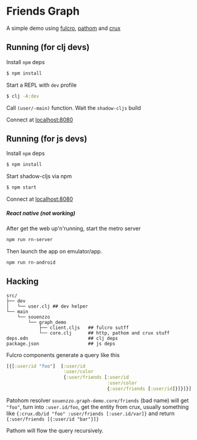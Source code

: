 # Friends Graph

A simple demo using 
[fulcro](https://github.com/fulcrologic/fulcro3),
[pathom](https://github.com/wilkerlucio/pathom) and
[crux](https://github.com/juxt/crux)

## Running (for clj devs)

Install `npm` deps
```bash
$ npm install
```

Start a REPL with `dev` profile 

```bash
$ clj -A:dev
```

Call `(user/-main)` function. Wait the `shadow-cljs` build

Connect at [localhost:8080](http://localhost:8080)

## Running (for js devs)

Install `npm` deps
```bash
$ npm install
```

Start shadow-cljs via npm

```bash
$ npm start
```

Connect at [localhost:8080](http://localhost:8080)

##### React native (not working)

After get the web up'n'running, start the metro server

```bash
npm run rn-server
```

Then launch the app on emulator/app.

```bash
npm run rn-android
```

## Hacking

```
src/
├── dev
│   └── user.clj ## dev helper
└── main
    └── souenzzo
        └── graph_demo
            ├── client.cljs   ## fulcro sutff
            └── core.clj      ## http, pathom and crux stuff
deps.edn                      ## clj deps
package.json                  ## js deps
```

Fulcro components generate a query like this

```clojure
[{[:user/id "foo"]  [:user/id
                     :user/color
                     {:user/friends [:user/id 
                                     :user/color 
                                     {:user/friends [:user/id]}]}]}] 
```

Patohom resolver `souenzzo.graph-demo.core/friends` (bad name) 
will get `"foo"`, turn into `:user.id/foo`, get the entity from crux, usually something like
`{:crux.db/id "foo" :user/friends [:user.id/var]}` and return `{:user/friends [{:user/id "bar"}]}`

Pathom will flow the query recursively.
